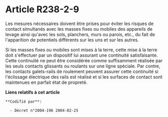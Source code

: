 # Article R238-2-9

Les mesures nécessaires doivent être prises pour éviter les risques de contact simultanés avec les masses fixes ou mobiles
des appareils de levage ainsi qu'avec les sols, planchers, murs ou parois, etc., du fait de l'apparition de potentiels
différents sur les uns et sur les autres.

Si les masses fixes ou mobiles sont mises à la terre, cette mise à la terre doit s'effectuer par un dispositif lui assurant
une continuité satisfaisante. Cette continuité ne peut être considérée comme suffisamment réalisée par les seuls contacts
glissants ou roulants sur une ligne spéciale. Par contre, les contacts galets-rails de roulement peuvent assurer cette
continuité si l'éclissage électrique des rails est réalisé et si les surfaces de contact sont maintenues en parfait état de
propreté.

**Liens relatifs à cet article**

	**Codifié par**:

	  - Décret n°2004-196 2004-02-25
